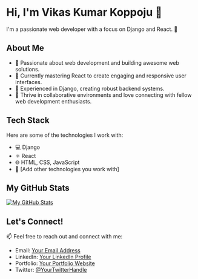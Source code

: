 # Hi, I'm Vikas Kumar Koppoju 👋

I'm a passionate web developer with a focus on Django and React. 🚀

## About Me

- 🌟 Passionate about web development and building awesome web solutions.
- 💼 Currently mastering React to create engaging and responsive user interfaces.
- 🐍 Experienced in Django, creating robust backend systems.
- 🤝 Thrive in collaborative environments and love connecting with fellow web development enthusiasts.

## Tech Stack

Here are some of the technologies I work with:

- 💻 Django
- ⚛️ React
- 🌐 HTML, CSS, JavaScript
- 🚀 [Add other technologies you work with]

## My GitHub Stats

[![My GitHub Stats](https://github-readme-stats.vercel.app/api?username=Vikaskoppoju&show_icons=true&theme=radical)](https://github.com/Vikaskoppoju)


## Let's Connect!

📫 Feel free to reach out and connect with me:

- Email: [Your Email Address](mailto:koppojuvikaskumar@gmail.com)
- LinkedIn: [Your LinkedIn Profile](https://www.linkedin.com/in/your-profile/)
- Portfolio: [Your Portfolio Website](https://www.your-portfolio.com/)
- Twitter: [@YourTwitterHandle](https://twitter.com/your-twitter)



